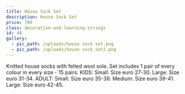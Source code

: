 ```yaml
---
title: House Sock Set
description: House Sock Set
price: 700
class: decorative-and-learning-strings
id: 48
gallery:
  - pic_path: /uploads/house sock set.png
  - pic_path: /uploads/house sock set2.png
---
```



Knitted house socks with felted wool sole. Set includes 1 pair of every colour in every size - 15 pairs. KIDS: Small: Size euro 27-30. Large: Size euro 31-34. ADULT: Small: Size euro 35-38. Medium: Size euro 39-41. Large: Size euro 42-45.
